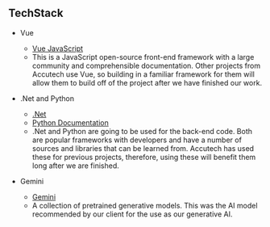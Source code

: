 ## TechStack

- Vue
  - [Vue JavaScript](https://vuejs.org/)
  - This is a JavaScript open-source front-end framework with a large community and comprehensible documentation.
    Other projects from Accutech use Vue, so building in a familiar framework for them will allow them to
    build off of the project after we have finished our work.

- .Net and Python
  - [.Net](https://dotnet.microsoft.com/en-us/learn/dotnet/what-is-dotnet)
  - [Python Documentation](https://www.python.org/doc/)
  - .Net and Python are going to be used for the back-end code. Both are popular frameworks with developers and have a number of
    sources and libraries that can be learned from. Accutech has used these for previous projects, therefore, using these
    will benefit them long after we are finished. 

- Gemini
  - [Gemini](https://gemini.google.com/)
  - A collection of pretrained generative models. This was the AI model recommended by our client for the use as our generative AI. 

